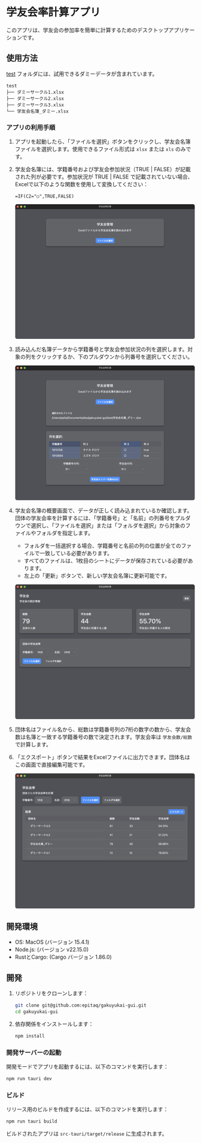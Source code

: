 # 学友会率計算アプリ

このアプリは、学友会の参加率を簡単に計算するためのデスクトップアプリケーションです。

## 使用方法

[test](./test) フォルダには、試用できるダミーデータが含まれています。

```
test
├── ダミーサークル1.xlsx
├── ダミーサークル2.xlsx
├── ダミーサークル3.xlsx
└── 学友会名簿_ダミー.xlsx
```

### アプリの利用手順

1. アプリを起動したら、「ファイルを選択」ボタンをクリックし、学友会名簿ファイルを選択します。使用できるファイル形式は `xlsx` または `xls` のみです。

2. 学友会名簿には、学籍番号および学友会参加状況（TRUE | FALSE）が記載された列が必要です。参加状況が TRUE | FALSE で記載されていない場合、Excelで以下のような関数を使用して変換してください：

   ```
   =IF(C2="○",TRUE,FALSE)
   ```

   ![起動画面](docs/image/screenshot1.png "起動画面")

3. 読み込んだ名簿データから学籍番号と学友会参加状況の列を選択します。対象の列をクリックするか、下のプルダウンから列番号を選択してください。

   ![列選択画面](docs/image/screenshot3.png "列選択画面")

4. 学友会名簿の概要画面で、データが正しく読み込まれているか確認します。団体の学友会率を計算するには、「学籍番号」と「名前」の列番号をプルダウンで選択し、「ファイルを選択」または「フォルダを選択」から対象のファイルやフォルダを指定します。

   - フォルダを一括選択する場合、学籍番号と名前の列の位置が全てのファイルで一致している必要があります。
   - すべてのファイルは、1枚目のシートにデータが保存されている必要があります。
   - 左上の「更新」ボタンで、新しい学友会名簿に更新可能です。

   ![ダッシュボード](docs/image/screenshot4.png "ダッシュボード")

5. 団体名はファイル名から、総数は学籍番号列の7桁の数字の数から、学友会数は名簿と一致する学籍番号の数で決定されます。学友会率は `学友会数/総数` で計算します。

6. 「エクスポート」ボタンで結果をExcelファイルに出力できます。団体名はこの画面で直接編集可能です。

   ![結果画面](docs/image/screenshot5.png "結果画面")


## 開発環境

- OS: MacOS (バージョン 15.4.1)
- Node.js:  (バージョン v22.15.0)
- RustとCargo: (Cargo バージョン 1.86.0)

##  開発

1. リポジトリをクローンします：

   ```bash
   git clone git@github.com:epitaq/gakuyukai-gui.git
   cd gakuyukai-gui
   ```

2. 依存関係をインストールします：

   ```bash
   npm install
   ```

### 開発サーバーの起動

開発モードでアプリを起動するには、以下のコマンドを実行します：

```bash
npm run tauri dev
```


### ビルド

リリース用のビルドを作成するには、以下のコマンドを実行します：

```bash
npm run tauri build
```

ビルドされたアプリは `src-tauri/target/release` に生成されます。